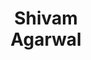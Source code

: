 ---
layout: page
title: Shivam<br>Agarwal
description: Incoming CS PhD student<br>co-advised with Jiawei Han
img: assets/img/students/shivam.jpeg
redirect: https://shivamag125.github.io/
importance: 1
category: "PhD students"
---
